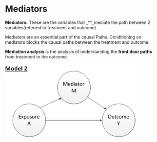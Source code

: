 # Mediators

**Mediators:** These are the variables that \_\*\*\_mediate the path between 2 variables\(referred to treatment and outcome\)

Mediators are an essential part of the causal Paths. Conditioning on mediators blocks the causal paths between the treatment and outcome.

**Mediation analysis** is the analysis of understanding the **front door paths** from treatment to the outcome.

![](../.gitbook/assets/image%20%2847%29.png)

